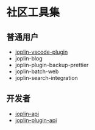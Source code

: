 # 社区工具集

## 普通用户

- [joplin-vscode-plugin](../joplin-vscode-plugin)
- joplin-blog
- joplin-plugin-backup-prettier
- joplin-batch-web
- joplin-search-integration

## 开发者

- [joplin-api](../joplin-api)
- [joplin-plugin-api](../joplin-plugin-api)
